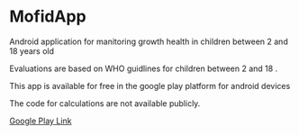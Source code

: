 # MofidApp
Android application for manitoring growth health in children between 2 and 18 years old

Evaluations are based on WHO guidlines for children between 2 and 18 .

This app is available for free in the google play platform for android devices

The code for calculations are not available publicly.

<a href="https://play.google.com/store/apps/details?id=com.companyname.mofidapp" target="_blank">
Google Play Link
</a>  
</div> 
